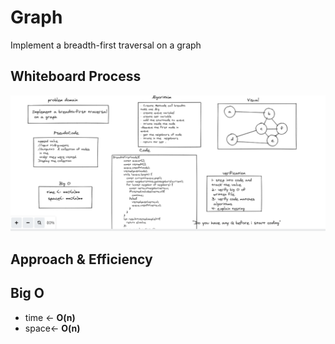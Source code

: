 # Graph

Implement a breadth-first traversal
 on a graph

## Whiteboard Process


![Graph](BFgraphs.PNG)

## Approach & Efficiency


## Big O
- time <- **O(n)** 
- space<- **O(n)** 
